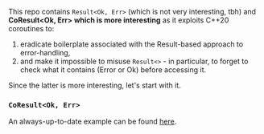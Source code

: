 This repo contains `Result<Ok, Err>` (which is not very interesting, tbh) and **CoResult<Ok, Err> which
is more interesting** as it exploits C++20 coroutines to:
1. eradicate boilerplate associated with the Result-based approach to error-handling,
2. and make it impossible to misuse `Result<>` - in particular, to forget to check what it contains
   (Error or Ok) before accessing it.

Since the latter is more interesting, let's start with it.

### `CoResult<Ok, Err>`

An always-up-to-date example can be found [here](https://github.com/DimanNe/result/blob/master/examples/main.cpp).
